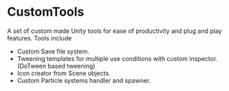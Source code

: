 # CustomTools

A set of custom made Unity tools for ease of productivity and plug and play features. Tools include

- Custom Save file system.
- Tweening templates for multiple use conditions with custom inspector. (DoTween based tweening)
- Icon creator from Scene objects.
- Custom Particle systems handler and spawner.
